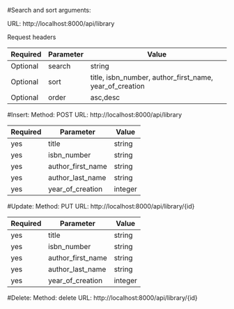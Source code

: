 
#Search and sort arguments: 

URL: http://localhost:8000/api/library

Request headers

| **Required** 	| **Parameter**         | **Value**            						|
|----------	|------------------	|------------------						|
| Optional      | search	    	| string	 						|
| Optional      | sort		 	| title, isbn_number, author_first_name, year_of_creation   	|
| Optional 	| order		    	| asc,desc	     						|


#Insert: 
Method: POST
URL: http://localhost:8000/api/library

| **Required** 	| **Parameter**         | **Value**          |
|------------	|--------------------	|------------------	 |
| yes           | title	    	        | string	 		 |
| yes           | isbn_number		 	| string|unique  	 |
| yes 	        | author_first_name		| string	     	 |
| yes 	        | author_last_name		| string	     	 |
| yes 	        | year_of_creation		| integer	     	 |


#Update: 
Method: PUT
URL: http://localhost:8000/api/library/{id}

| **Required** 	| **Parameter**         | **Value**          |
|------------	|--------------------	|------------------	 |
| yes           | title	    	        | string	 		 |
| yes           | isbn_number		 	| string|unique  	 |
| yes 	        | author_first_name		| string	     	 |
| yes 	        | author_last_name		| string	     	 |
| yes 	        | year_of_creation		| integer	     	 |


#Delete: 
Method: delete
URL: http://localhost:8000/api/library/{id}





